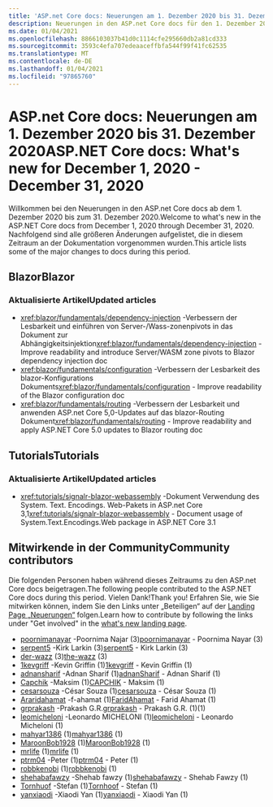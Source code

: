 ```yaml
---
title: 'ASP.net Core docs: Neuerungen am 1. Dezember 2020 bis 31. Dezember 2020'
description: Neuerungen in den ASP.net Core docs für den 1. Dezember 2020 bis 31. Dezember 2020.
ms.date: 01/04/2021
ms.openlocfilehash: 8866103037b41d0c1114cfe295660db2a81cd333
ms.sourcegitcommit: 3593c4efa707edeaaceffbfa544f99f41fc62535
ms.translationtype: MT
ms.contentlocale: de-DE
ms.lasthandoff: 01/04/2021
ms.locfileid: "97865760"
---
```

# <a name="aspnet-core-docs-whats-new-for-december-1-2020---december-31-2020"></a><span data-ttu-id="6c126-103">ASP.net Core docs: Neuerungen am 1. Dezember 2020 bis 31. Dezember 2020</span><span class="sxs-lookup"><span data-stu-id="6c126-103">ASP.NET Core docs: What's new for December 1, 2020 - December 31, 2020</span></span>

<span data-ttu-id="6c126-104">Willkommen bei den Neuerungen in den ASP.net Core docs ab dem 1. Dezember 2020 bis zum 31. Dezember 2020.</span><span class="sxs-lookup"><span data-stu-id="6c126-104">Welcome to what's new in the ASP.NET Core docs from December 1, 2020 through December 31, 2020.</span></span> <span data-ttu-id="6c126-105">Nachfolgend sind alle größeren Änderungen aufgelistet, die in diesem Zeitraum an der Dokumentation vorgenommen wurden.</span><span class="sxs-lookup"><span data-stu-id="6c126-105">This article lists some of the major changes to docs during this period.</span></span>

## <a name="blazor"></a><span data-ttu-id="6c126-106">Blazor</span><span class="sxs-lookup"><span data-stu-id="6c126-106">Blazor</span></span>

### <a name="updated-articles"></a><span data-ttu-id="6c126-107">Aktualisierte Artikel</span><span class="sxs-lookup"><span data-stu-id="6c126-107">Updated articles</span></span>

- <span data-ttu-id="6c126-108"><xref:blazor/fundamentals/dependency-injection> -Verbessern der Lesbarkeit und einführen von Server-/Wass-zonenpivots in das Dokument zur Abhängigkeitsinjektion</span><span class="sxs-lookup"><span data-stu-id="6c126-108"><xref:blazor/fundamentals/dependency-injection> - Improve readability and introduce Server/WASM zone pivots to Blazor dependency injection doc</span></span>
- <span data-ttu-id="6c126-109"><xref:blazor/fundamentals/configuration> -Verbessern der Lesbarkeit des blazor-Konfigurations Dokuments</span><span class="sxs-lookup"><span data-stu-id="6c126-109"><xref:blazor/fundamentals/configuration> - Improve readability of the Blazor configuration doc</span></span>
- <span data-ttu-id="6c126-110"><xref:blazor/fundamentals/routing> -Verbessern der Lesbarkeit und anwenden ASP.net Core 5,0-Updates auf das blazor-Routing Dokument</span><span class="sxs-lookup"><span data-stu-id="6c126-110"><xref:blazor/fundamentals/routing> - Improve readability and apply ASP.NET Core 5.0 updates to Blazor routing doc</span></span>

## <a name="tutorials"></a><span data-ttu-id="6c126-111">Tutorials</span><span class="sxs-lookup"><span data-stu-id="6c126-111">Tutorials</span></span>

### <a name="updated-articles"></a><span data-ttu-id="6c126-112">Aktualisierte Artikel</span><span class="sxs-lookup"><span data-stu-id="6c126-112">Updated articles</span></span>

- <span data-ttu-id="6c126-113"><xref:tutorials/signalr-blazor-webassembly> -Dokument Verwendung des System. Text. Encodings. Web-Pakets in ASP.net Core 3,1</span><span class="sxs-lookup"><span data-stu-id="6c126-113"><xref:tutorials/signalr-blazor-webassembly> - Document usage of System.Text.Encodings.Web package in ASP.NET Core 3.1</span></span>

## <a name="community-contributors"></a><span data-ttu-id="6c126-114">Mitwirkende in der Community</span><span class="sxs-lookup"><span data-stu-id="6c126-114">Community contributors</span></span>

<span data-ttu-id="6c126-115">Die folgenden Personen haben während dieses Zeitraums zu den ASP.net Core docs beigetragen.</span><span class="sxs-lookup"><span data-stu-id="6c126-115">The following people contributed to the ASP.NET Core docs during this period.</span></span> <span data-ttu-id="6c126-116">Vielen Dank!</span><span class="sxs-lookup"><span data-stu-id="6c126-116">Thank you!</span></span> <span data-ttu-id="6c126-117">Erfahren Sie, wie Sie mitwirken können, indem Sie den Links unter „Beteiligen“ auf der [Landing Page „Neuerungen“](index.yml) folgen.</span><span class="sxs-lookup"><span data-stu-id="6c126-117">Learn how to contribute by following the links under "Get involved" in the [what's new landing page](index.yml).</span></span>

- <span data-ttu-id="6c126-118">[poornimanayar](https://github.com/poornimanayar) -Poornima Najar (3)</span><span class="sxs-lookup"><span data-stu-id="6c126-118">[poornimanayar](https://github.com/poornimanayar) - Poornima Nayar (3)</span></span>
- <span data-ttu-id="6c126-119">[serpent5](https://github.com/serpent5) -Kirk Larkin (3)</span><span class="sxs-lookup"><span data-stu-id="6c126-119">[serpent5](https://github.com/serpent5) - Kirk Larkin (3)</span></span>
- <span data-ttu-id="6c126-120">[der-wazz](https://github.com/the-wazz) (3)</span><span class="sxs-lookup"><span data-stu-id="6c126-120">[the-wazz](https://github.com/the-wazz) (3)</span></span>
- <span data-ttu-id="6c126-121">[1kevgriff](https://github.com/1kevgriff) -Kevin Griffin (1)</span><span class="sxs-lookup"><span data-stu-id="6c126-121">[1kevgriff](https://github.com/1kevgriff) - Kevin Griffin (1)</span></span>
- <span data-ttu-id="6c126-122">[adnansharif](https://github.com/adnanSharif) -Adnan Sharif (1)</span><span class="sxs-lookup"><span data-stu-id="6c126-122">[adnanSharif](https://github.com/adnanSharif) - Adnan Sharif (1)</span></span>
- <span data-ttu-id="6c126-123">[Capchik](https://github.com/CAPCHIK) -Maksim (1)</span><span class="sxs-lookup"><span data-stu-id="6c126-123">[CAPCHIK](https://github.com/CAPCHIK) - Maksim (1)</span></span>
- <span data-ttu-id="6c126-124">[cesarsouza](https://github.com/cesarsouza) -César Souza (1)</span><span class="sxs-lookup"><span data-stu-id="6c126-124">[cesarsouza](https://github.com/cesarsouza) - César Souza (1)</span></span>
- <span data-ttu-id="6c126-125">[Araridahamat](https://github.com/FaridAhamat) -f-ahamat (1)</span><span class="sxs-lookup"><span data-stu-id="6c126-125">[FaridAhamat](https://github.com/FaridAhamat) - Farid Ahamat (1)</span></span>
- <span data-ttu-id="6c126-126">[grprakash](https://github.com/grprakash) -Prakash G.R.</span><span class="sxs-lookup"><span data-stu-id="6c126-126">[grprakash](https://github.com/grprakash) - Prakash G.R.</span></span> <span data-ttu-id="6c126-127">(1)</span><span class="sxs-lookup"><span data-stu-id="6c126-127">(1)</span></span>
- <span data-ttu-id="6c126-128">[leomicheloni](https://github.com/leomicheloni) -Leonardo MICHELONI (1)</span><span class="sxs-lookup"><span data-stu-id="6c126-128">[leomicheloni](https://github.com/leomicheloni) - Leonardo Micheloni (1)</span></span>
- <span data-ttu-id="6c126-129">[mahyar1386](https://github.com/mahyar1386) (1)</span><span class="sxs-lookup"><span data-stu-id="6c126-129">[mahyar1386](https://github.com/mahyar1386) (1)</span></span>
- <span data-ttu-id="6c126-130">[MaroonBob1928](https://github.com/MaroonBob1928) (1)</span><span class="sxs-lookup"><span data-stu-id="6c126-130">[MaroonBob1928](https://github.com/MaroonBob1928) (1)</span></span>
- <span data-ttu-id="6c126-131">[mrlife](https://github.com/mrlife) (1)</span><span class="sxs-lookup"><span data-stu-id="6c126-131">[mrlife](https://github.com/mrlife) (1)</span></span>
- <span data-ttu-id="6c126-132">[ptrm04](https://github.com/ptrm04) -Peter (1)</span><span class="sxs-lookup"><span data-stu-id="6c126-132">[ptrm04](https://github.com/ptrm04) - Peter (1)</span></span>
- <span data-ttu-id="6c126-133">[robbkenobi](https://github.com/robbkenobi) (1)</span><span class="sxs-lookup"><span data-stu-id="6c126-133">[robbkenobi](https://github.com/robbkenobi) (1)</span></span>
- <span data-ttu-id="6c126-134">[shehabafawzy](https://github.com/shehabafawzy) -Shehab fawzy (1)</span><span class="sxs-lookup"><span data-stu-id="6c126-134">[shehabafawzy](https://github.com/shehabafawzy) - Shehab Fawzy (1)</span></span>
- <span data-ttu-id="6c126-135">[Tornhuof](https://github.com/Tornhoof) -Stefan (1)</span><span class="sxs-lookup"><span data-stu-id="6c126-135">[Tornhoof](https://github.com/Tornhoof) - Stefan (1)</span></span>
- <span data-ttu-id="6c126-136">[yanxiaodi](https://github.com/yanxiaodi) -Xiaodi Yan (1)</span><span class="sxs-lookup"><span data-stu-id="6c126-136">[yanxiaodi](https://github.com/yanxiaodi) - Xiaodi Yan (1)</span></span>

